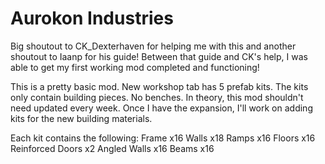 # Aurokon Industries
Big shoutout to CK_Dexterhaven for helping me with this and another shoutout to Iaanp for his guide! Between that guide and CK's help,
I was able to get my first working mod completed and functioning!

This is a pretty basic mod. New workshop tab has 5 prefab kits. The kits only contain building pieces. No benches.
In theory, this mod shouldn't need updated every week. Once I have the expansion, I'll work on adding kits for the new building materials.

Each kit contains the following:
Frame x16
Walls x18
Ramps x16
Floors x16
Reinforced Doors x2
Angled Walls x16
Beams x16
